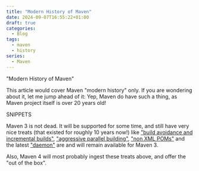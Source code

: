 ```yaml
---
title: "Modern History of Maven"
date: 2024-09-07T16:55:22+01:00
draft: true
categories:
  - Blog
tags:
  - maven
  - history
series:
  - Maven
---
```


"Modern History of Maven"

This article would cover Maven "modern history" only. If you are wondering about it, let me jump ahead of it: 
Yep, Maven do have such a thing, as Maven project itself is over 20 years old!

SNIPPETS

Maven 3 is not dead. It will be supported for some time, and still have very nice treats (that existed for roughly
10 years now!) like ["build avoidance and incremental builds"](https://github.com/takari/takari-lifecycle),
["aggressive parallel building"](https://github.com/takari/takari-smart-builder),
["non XML POMs"](https://github.com/takari/polyglot-maven/) and the latest ["daemon"](https://github.com/apache/maven-mvnd/tree/mvnd-1.x)
are and will remain available for Maven 3.

Also, Maven 4 will most probably ingest these treats
above, and offer the "out of the box".